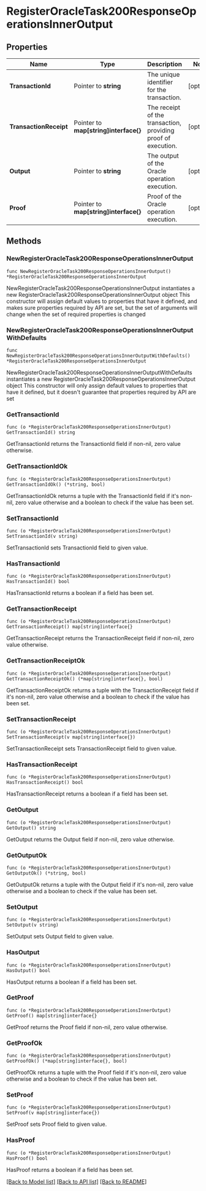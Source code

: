 # RegisterOracleTask200ResponseOperationsInnerOutput

## Properties

Name | Type | Description | Notes
------------ | ------------- | ------------- | -------------
**TransactionId** | Pointer to **string** | The unique identifier for the transaction. | [optional] 
**TransactionReceipt** | Pointer to **map[string]interface{}** | The receipt of the transaction, providing proof of execution. | [optional] 
**Output** | Pointer to **string** | The output of the Oracle operation execution. | [optional] 
**Proof** | Pointer to **map[string]interface{}** | Proof of the Oracle operation execution. | [optional] 

## Methods

### NewRegisterOracleTask200ResponseOperationsInnerOutput

`func NewRegisterOracleTask200ResponseOperationsInnerOutput() *RegisterOracleTask200ResponseOperationsInnerOutput`

NewRegisterOracleTask200ResponseOperationsInnerOutput instantiates a new RegisterOracleTask200ResponseOperationsInnerOutput object
This constructor will assign default values to properties that have it defined,
and makes sure properties required by API are set, but the set of arguments
will change when the set of required properties is changed

### NewRegisterOracleTask200ResponseOperationsInnerOutputWithDefaults

`func NewRegisterOracleTask200ResponseOperationsInnerOutputWithDefaults() *RegisterOracleTask200ResponseOperationsInnerOutput`

NewRegisterOracleTask200ResponseOperationsInnerOutputWithDefaults instantiates a new RegisterOracleTask200ResponseOperationsInnerOutput object
This constructor will only assign default values to properties that have it defined,
but it doesn't guarantee that properties required by API are set

### GetTransactionId

`func (o *RegisterOracleTask200ResponseOperationsInnerOutput) GetTransactionId() string`

GetTransactionId returns the TransactionId field if non-nil, zero value otherwise.

### GetTransactionIdOk

`func (o *RegisterOracleTask200ResponseOperationsInnerOutput) GetTransactionIdOk() (*string, bool)`

GetTransactionIdOk returns a tuple with the TransactionId field if it's non-nil, zero value otherwise
and a boolean to check if the value has been set.

### SetTransactionId

`func (o *RegisterOracleTask200ResponseOperationsInnerOutput) SetTransactionId(v string)`

SetTransactionId sets TransactionId field to given value.

### HasTransactionId

`func (o *RegisterOracleTask200ResponseOperationsInnerOutput) HasTransactionId() bool`

HasTransactionId returns a boolean if a field has been set.

### GetTransactionReceipt

`func (o *RegisterOracleTask200ResponseOperationsInnerOutput) GetTransactionReceipt() map[string]interface{}`

GetTransactionReceipt returns the TransactionReceipt field if non-nil, zero value otherwise.

### GetTransactionReceiptOk

`func (o *RegisterOracleTask200ResponseOperationsInnerOutput) GetTransactionReceiptOk() (*map[string]interface{}, bool)`

GetTransactionReceiptOk returns a tuple with the TransactionReceipt field if it's non-nil, zero value otherwise
and a boolean to check if the value has been set.

### SetTransactionReceipt

`func (o *RegisterOracleTask200ResponseOperationsInnerOutput) SetTransactionReceipt(v map[string]interface{})`

SetTransactionReceipt sets TransactionReceipt field to given value.

### HasTransactionReceipt

`func (o *RegisterOracleTask200ResponseOperationsInnerOutput) HasTransactionReceipt() bool`

HasTransactionReceipt returns a boolean if a field has been set.

### GetOutput

`func (o *RegisterOracleTask200ResponseOperationsInnerOutput) GetOutput() string`

GetOutput returns the Output field if non-nil, zero value otherwise.

### GetOutputOk

`func (o *RegisterOracleTask200ResponseOperationsInnerOutput) GetOutputOk() (*string, bool)`

GetOutputOk returns a tuple with the Output field if it's non-nil, zero value otherwise
and a boolean to check if the value has been set.

### SetOutput

`func (o *RegisterOracleTask200ResponseOperationsInnerOutput) SetOutput(v string)`

SetOutput sets Output field to given value.

### HasOutput

`func (o *RegisterOracleTask200ResponseOperationsInnerOutput) HasOutput() bool`

HasOutput returns a boolean if a field has been set.

### GetProof

`func (o *RegisterOracleTask200ResponseOperationsInnerOutput) GetProof() map[string]interface{}`

GetProof returns the Proof field if non-nil, zero value otherwise.

### GetProofOk

`func (o *RegisterOracleTask200ResponseOperationsInnerOutput) GetProofOk() (*map[string]interface{}, bool)`

GetProofOk returns a tuple with the Proof field if it's non-nil, zero value otherwise
and a boolean to check if the value has been set.

### SetProof

`func (o *RegisterOracleTask200ResponseOperationsInnerOutput) SetProof(v map[string]interface{})`

SetProof sets Proof field to given value.

### HasProof

`func (o *RegisterOracleTask200ResponseOperationsInnerOutput) HasProof() bool`

HasProof returns a boolean if a field has been set.


[[Back to Model list]](../README.md#documentation-for-models) [[Back to API list]](../README.md#documentation-for-api-endpoints) [[Back to README]](../README.md)


